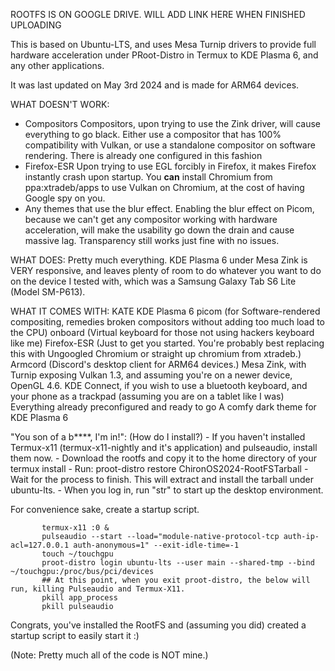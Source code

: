 ROOTFS IS ON GOOGLE DRIVE. WILL ADD LINK HERE WHEN FINISHED UPLOADING

This is based on Ubuntu-LTS, and uses Mesa Turnip drivers to provide full hardware acceleration under PRoot-Distro in Termux to KDE Plasma 6, and any other applications.

It was last updated on May 3rd 2024 and is made for ARM64 devices.

WHAT DOESN'T WORK:
- Compositors
     Compositors, upon trying to use the Zink driver, will cause everything to go black.
     Either use a compositor that has 100% compatibility with Vulkan, or use a standalone compositor on software rendering. There is already one configured in this fashion
- Firefox-ESR
      Upon trying to use EGL forcibly in Firefox, it makes Firefox instantly crash upon startup. You **can** install Chromium from ppa:xtradeb/apps to use Vulkan on Chromium, at the cost of having Google spy on you.
- Any themes that use the blur effect.
      Enabling the blur effect on Picom, because we can't get any compositor working with hardware acceleration, will make the usability go down the drain and cause massive lag. Transparency still works just fine with no issues.

WHAT DOES:
Pretty much everything. KDE Plasma 6 under Mesa Zink is VERY responsive, and leaves plenty of room to do whatever you want to do on the device I tested with, which was a Samsung Galaxy Tab S6 Lite (Model SM-P613).

WHAT IT COMES WITH:
    KATE
    KDE Plasma 6
    picom (for Software-rendered compositing, remedies broken compositors without adding too much load to the CPU)
    onboard (Virtual keyboard for those not using hackers keyboard like me)
    Firefox-ESR (Just to get you started. You're probably best replacing this with Ungoogled Chromium or straight up chromium from xtradeb.)
    Armcord (Discord's desktop client for ARM64 devices.)
    Mesa Zink, with Turnip exposing Vulkan 1.3, and assuming you're on a newer device, OpenGL 4.6.
    KDE Connect, if you wish to use a bluetooth keyboard, and your phone as a trackpad (assuming you are on a tablet like I was)
    Everything already preconfigured and ready to go
    A comfy dark theme for KDE Plasma 6

"You son of a b****, I'm in!":
(How do I install?)
    - If you haven't installed Termux-x11 (termux-x11-nightly and it's application) and pulseaudio, install them now.
    - Download the rootfs and copy it to the home directory of your termux install
    - Run:
          proot-distro restore ChironOS2024-RootFSTarball
    - Wait for the process to finish. This will extract and install the tarball under ubuntu-lts.
    - When you log in, run "str" to start up the desktop environment.

For convenience sake, create a startup script.

           termux-x11 :0 &
           pulseaudio --start --load="module-native-protocol-tcp auth-ip-acl=127.0.0.1 auth-anonymous=1" --exit-idle-time=-1
           touch ~/touchgpu
           proot-distro login ubuntu-lts --user main --shared-tmp --bind ~/touchgpu:/proc/bus/pci/devices
           ## At this point, when you exit proot-distro, the below will run, killing Pulseaudio and Termux-X11.
           pkill app_process
           pkill pulseaudio

Congrats, you've installed the RootFS and (assuming you did) created a startup script to easily start it :)

(Note: Pretty much all of the code is NOT mine.)

